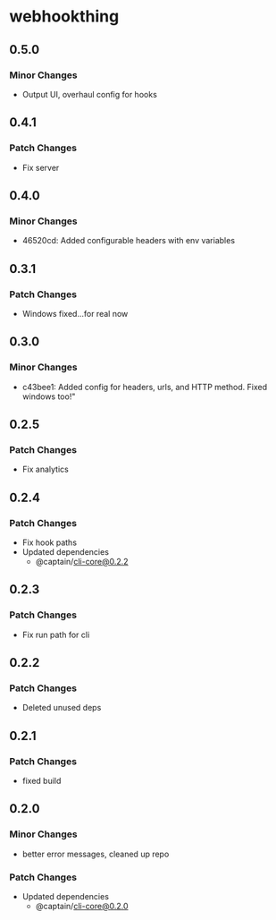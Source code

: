 # webhookthing

## 0.5.0

### Minor Changes

- Output UI, overhaul config for hooks

## 0.4.1

### Patch Changes

- Fix server

## 0.4.0

### Minor Changes

- 46520cd: Added configurable headers with env variables

## 0.3.1

### Patch Changes

- Windows fixed...for real now

## 0.3.0

### Minor Changes

- c43bee1: Added config for headers, urls, and HTTP method. Fixed windows too!"

## 0.2.5

### Patch Changes

- Fix analytics

## 0.2.4

### Patch Changes

- Fix hook paths
- Updated dependencies
  - @captain/cli-core@0.2.2

## 0.2.3

### Patch Changes

- Fix run path for cli

## 0.2.2

### Patch Changes

- Deleted unused deps

## 0.2.1

### Patch Changes

- fixed build

## 0.2.0

### Minor Changes

- better error messages, cleaned up repo

### Patch Changes

- Updated dependencies
  - @captain/cli-core@0.2.0
